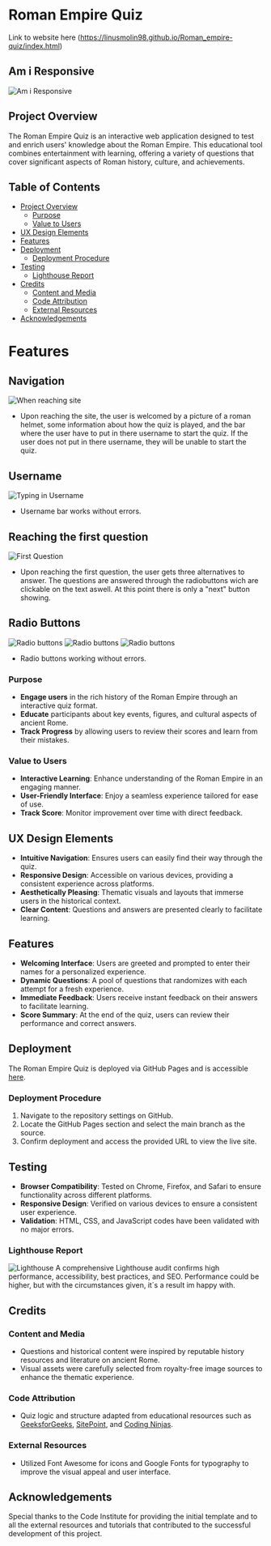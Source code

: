 # Roman Empire Quiz
Link to website here (https://linusmolin98.github.io/Roman_empire-quiz/index.html)

## Am i Responsive 
![Am i Responsive](screenshots/Am_i_resp.png)

## Project Overview
The Roman Empire Quiz is an interactive web application designed to test and enrich users' knowledge about the Roman Empire. This educational tool combines entertainment with learning, offering a variety of questions that cover significant aspects of Roman history, culture, and achievements.

## Table of Contents
- [Project Overview](#project-overview)
  - [Purpose](#purpose)
  - [Value to Users](#value-to-users)
- [UX Design Elements](#ux-design-elements)
- [Features](#features)
- [Deployment](#deployment)
  - [Deployment Procedure](#deployment-procedure)
- [Testing](#testing)
  - [Lighthouse Report](#lighthouse-report)
- [Credits](#credits)
  - [Content and Media](#content-and-media)
  - [Code Attribution](#code-attribution)
  - [External Resources](#external-resources)
- [Acknowledgements](#acknowledgements)

# Features 

## Navigation
![When reaching site](screenshots/reachingthesite.png)
- Upon reaching the site, the user is welcomed by a picture of a roman helmet, some information about how the quiz is played, and the bar where the user have to put in there username to start the quiz. If the user does not put in there username, they will be unable to start the quiz.

## Username 
![Typing in Username](screenshots/username.png)
- Username bar works without errors. 

## Reaching the first question 
![First Question](screenshots/first_question.png)
- Upon reaching the first question, the user gets three alternatives to answer. The questions are answered through the radiobuttons wich are clickable on the text aswell. At this point there is only a "next" button showing. 

## Radio Buttons 
![Radio buttons](screenshots/radio_buttons.png)
![Radio buttons](screenshots/radiobuttons2.png)
![Radio buttons](screenshots/radiobuttons3.png)
- Radio buttons working without errors. 

### Purpose
- **Engage users** in the rich history of the Roman Empire through an interactive quiz format.
- **Educate** participants about key events, figures, and cultural aspects of ancient Rome.
- **Track Progress** by allowing users to review their scores and learn from their mistakes.

### Value to Users
- **Interactive Learning**: Enhance understanding of the Roman Empire in an engaging manner.
- **User-Friendly Interface**: Enjoy a seamless experience tailored for ease of use.
- **Track Score**: Monitor improvement over time with direct feedback.

## UX Design Elements
- **Intuitive Navigation**: Ensures users can easily find their way through the quiz.
- **Responsive Design**: Accessible on various devices, providing a consistent experience across platforms.
- **Aesthetically Pleasing**: Thematic visuals and layouts that immerse users in the historical context.
- **Clear Content**: Questions and answers are presented clearly to facilitate learning.

## Features
- **Welcoming Interface**: Users are greeted and prompted to enter their names for a personalized experience.
- **Dynamic Questions**: A pool of questions that randomizes with each attempt for a fresh experience.
- **Immediate Feedback**: Users receive instant feedback on their answers to facilitate learning.
- **Score Summary**: At the end of the quiz, users can review their performance and correct answers.

## Deployment
The Roman Empire Quiz is deployed via GitHub Pages and is accessible [here](https://linusmolin98.github.io/Roman_empire-quiz/).

### Deployment Procedure
1. Navigate to the repository settings on GitHub.
2. Locate the GitHub Pages section and select the main branch as the source.
3. Confirm deployment and access the provided URL to view the live site.

## Testing
- **Browser Compatibility**: Tested on Chrome, Firefox, and Safari to ensure functionality across different platforms.
- **Responsive Design**: Verified on various devices to ensure a consistent user experience.
- **Validation**: HTML, CSS, and JavaScript codes have been validated with no major errors.

### Lighthouse Report
![Lighthouse](screenshots/lighthouse2.png)
A comprehensive Lighthouse audit confirms high performance, accessibility, best practices, and SEO. Performance could be higher, but with the circumstances given, it´s a result im happy with. 

## Credits

### Content and Media
- Questions and historical content were inspired by reputable history resources and literature on ancient Rome.
- Visual assets were carefully selected from royalty-free image sources to enhance the thematic experience.

### Code Attribution
- Quiz logic and structure adapted from educational resources such as [GeeksforGeeks](https://www.geeksforgeeks.org/how-to-create-a-simple-javascript-quiz/), [SitePoint](https://www.sitepoint.com/simple-javascript-quiz/), and [Coding Ninjas](https://www.codingninjas.com/studio/library/how-to-create-a-javascript-quiz-code).

### External Resources
- Utilized Font Awesome for icons and Google Fonts for typography to improve the visual appeal and user interface.

## Acknowledgements
Special thanks to the Code Institute for providing the initial template and to all the external resources and tutorials that contributed to the successful development of this project.
